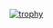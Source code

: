 
[![trophy](https://github-profile-trophy.vercel.app/?username=R2Boyo25&theme=onedark)](https://github.com/ryo-ma/github-profile-trophy)

<!--
**R2Boyo25/R2Boyo25** is a ✨ _special_ ✨ repository because its `README.md` (this file) appears on your GitHub profile.

Here are some ideas to get you started:

- 🔭 I’m currently working on ...
- 🌱 I’m currently learning ...
- 👯 I’m looking to collaborate on ...
- 🤔 I’m looking for help with ...
- 💬 Ask me about ...
- 📫 How to reach me: ...
- 😄 Pronouns: ...
- ⚡ Fun fact: ...
-->
